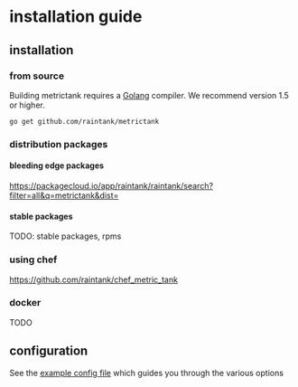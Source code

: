 # installation guide

## installation

### from source

Building metrictank requires a [Golang](https://golang.org/) compiler.
We recommend version 1.5 or higher.

```
go get github.com/raintank/metrictank
```

### distribution packages

#### bleeding edge packages

https://packagecloud.io/app/raintank/raintank/search?filter=all&q=metrictank&dist=

#### stable packages

TODO: stable packages, rpms

### using chef
https://github.com/raintank/chef_metric_tank

### docker

TODO

## configuration

See the [example config file](https://github.com/raintank/metrictank/blob/master/metrictank-sample.ini) which guides you through the various options

